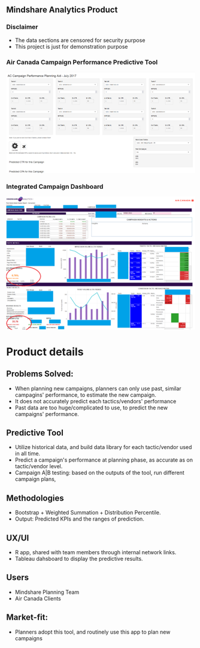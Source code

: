 ## Mindshare Analytics Product
### Disclaimer
- The data sections are censored for security purpose
- This project is just for demonstration purpose


### Air Canada Campaign Performance Predictive Tool

<img src="r_app.PNG" class="img-responsive" alt=""> 


### Integrated Campaign Dashboard

<img src="Overview.png" class="img-responsive" alt=""> 




# Product details

## Problems Solved:
- When planning new campaigns, planners can only use past, similar campagins' performance, to estimate the new campaign. 
- It does not accurately predict each tactics/vendors' performance
- Past data are too huge/complicated to use, to predict the new campaigns' performance.

## Predictive Tool
- Utilize historical data, and build data library for each tactic/vendor used in all time.
- Predict a campaign's performance at planning phase, as accurate as on tactic/vendor level.
- Campaign A|B testing: based on the outputs of the tool, run different campaign plans,

## Methodologies
- Bootstrap + Weighted Summation + Distribution Percentile. 
- Output: Predicted KPIs and the ranges of prediction. 

## UX/UI
- R app, shared with team members through internal network links.
- Tableau dahsboard to display the predictive results.

## Users
- Mindshare Planning Team
- Air Canada Clients

## Market-fit:
- Planners adopt this tool, and routinely use this app to plan new campaigns

